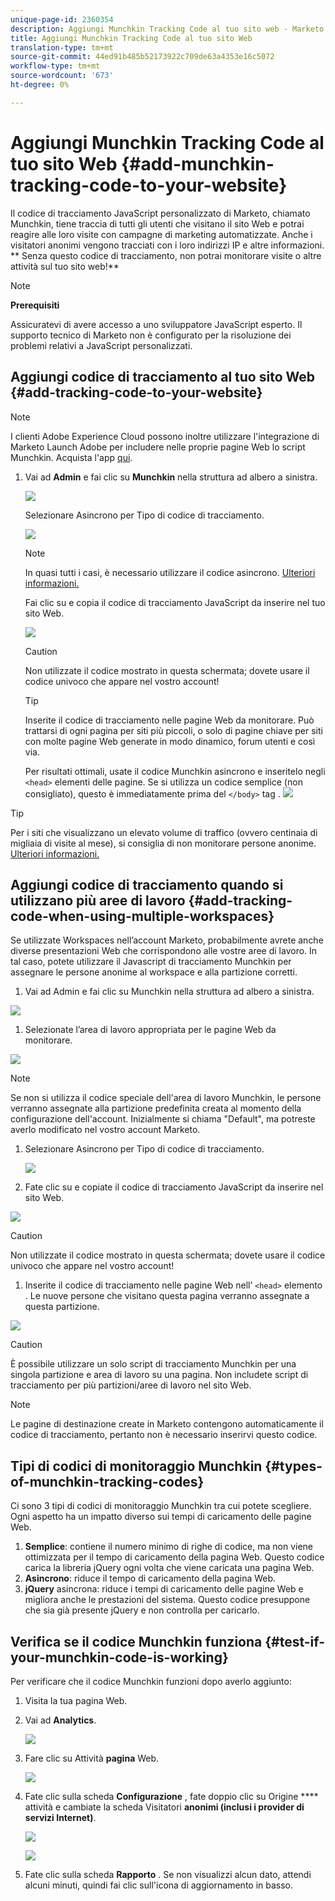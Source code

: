 ```yaml
---
unique-page-id: 2360354
description: Aggiungi Munchkin Tracking Code al tuo sito web - Marketo Docs - Documentazione del prodotto
title: Aggiungi Munchkin Tracking Code al tuo sito Web
translation-type: tm+mt
source-git-commit: 44ed91b485b52173922c709de63a4353e16c5072
workflow-type: tm+mt
source-wordcount: '673'
ht-degree: 0%

---
```



# Aggiungi Munchkin Tracking Code al tuo sito Web {#add-munchkin-tracking-code-to-your-website}

Il codice di tracciamento JavaScript personalizzato di Marketo, chiamato Munchkin, tiene traccia di tutti gli utenti che visitano il sito Web e potrai reagire alle loro visite con campagne di marketing automatizzate. Anche i visitatori anonimi vengono tracciati con i loro indirizzi IP e altre informazioni. ** Senza questo codice di tracciamento, non potrai monitorare visite o altre attività sul tuo sito web!**

>[!NOTE]
>
>**Prerequisiti**
>
>Assicuratevi di avere accesso a uno sviluppatore JavaScript esperto. Il supporto tecnico di Marketo non è configurato per la risoluzione dei problemi relativi a JavaScript personalizzati.

## Aggiungi codice di tracciamento al tuo sito Web {#add-tracking-code-to-your-website}

>[!NOTE]
>
>I clienti Adobe Experience Cloud possono inoltre utilizzare l&#39;integrazione di Marketo  Launch Adobe per includere nelle proprie pagine Web lo script Munchkin. Acquista l&#39;app [qui](https://www.adobeexchange.com/experiencecloud.details.101054.html).

1. Vai ad **Admin** e fai clic su **Munchkin** nella struttura ad albero a sinistra.

   ![](assets/image2015-8-25-16-3a21-3a14.png)

   Selezionare Asincrono per Tipo di codice di tracciamento.

   ![](assets/image2015-8-25-16-3a24-3a33.png)

   >[!NOTE]
   >
   >In quasi tutti i casi, è necessario utilizzare il codice asincrono. [Ulteriori informazioni.](#types-of-munchkin-tracking-codes)

   Fai clic su e copia il codice di tracciamento JavaScript da inserire nel tuo sito Web.

   ![](assets/image2015-8-25-16-3a26-3a12.png)

   >[!CAUTION]
   >
   >Non utilizzate il codice mostrato in questa schermata; dovete usare il codice univoco che appare nel vostro account!

   >[!TIP]
   >
   >Inserite il codice di tracciamento nelle pagine Web da monitorare. Può trattarsi di ogni pagina per siti più piccoli, o solo di pagine chiave per siti con molte pagine Web generate in modo dinamico, forum utenti e così via.

   Per risultati ottimali, usate il codice Munchkin asincrono e inseritelo negli `<head>` elementi delle pagine. Se si utilizza un codice semplice (non consigliato), questo è immediatamente prima del `</body>` tag .
   ![](assets/image2015-8-25-16-3a5-3a20.png)

>[!TIP]
>
>Per i siti che visualizzano un elevato volume di traffico (ovvero centinaia di migliaia di visite al mese), si consiglia di non monitorare persone anonime. [Ulteriori informazioni.](http://developers.marketo.com/documentation/websites/lead-tracking-munchkin-js/)

## Aggiungi codice di tracciamento quando si utilizzano più aree di lavoro {#add-tracking-code-when-using-multiple-workspaces}

Se utilizzate Workspaces nell’account Marketo, probabilmente avrete anche diverse presentazioni Web che corrispondono alle vostre aree di lavoro. In tal caso, potete utilizzare il Javascript di tracciamento Munchkin per assegnare le persone anonime al workspace e alla partizione corretti.

1. Vai ad Admin e fai clic su Munchkin nella struttura ad albero a sinistra.

![](assets/image2015-8-25-16-3a28-3a41.png)

1. Selezionate l’area di lavoro appropriata per le pagine Web da monitorare.

![](assets/image2015-8-25-16-3a30-3a32.png)

>[!NOTE]
>
>Se non si utilizza il codice speciale dell&#39;area di lavoro Munchkin, le persone verranno assegnate alla partizione predefinita creata al momento della configurazione dell&#39;account. Inizialmente si chiama &quot;Default&quot;, ma potreste averlo modificato nel vostro account Marketo.

1. Selezionare Asincrono per Tipo di codice di tracciamento.

   ![](assets/image2015-8-25-16-3a32-3a42.png)

1. Fate clic su e copiate il codice di tracciamento JavaScript da inserire nel sito Web.

![](assets/image2015-8-25-16-3a34-3a7.png)

>[!CAUTION]
>
>Non utilizzate il codice mostrato in questa schermata; dovete usare il codice univoco che appare nel vostro account!

1. Inserite il codice di tracciamento nelle pagine Web nell’ `<head>` elemento . Le nuove persone che visitano questa pagina verranno assegnate a questa partizione.

![](assets/image2015-8-25-16-3a5-3a20.png)

>[!CAUTION]
>
>È possibile utilizzare un solo script di tracciamento Munchkin per una singola partizione e area di lavoro su una pagina. Non includete script di tracciamento per più partizioni/aree di lavoro nel sito Web.

>[!NOTE]
>
>Le pagine di destinazione create in Marketo contengono automaticamente il codice di tracciamento, pertanto non è necessario inserirvi questo codice.

## Tipi di codici di monitoraggio Munchkin {#types-of-munchkin-tracking-codes}

Ci sono 3 tipi di codici di monitoraggio Munchkin tra cui potete scegliere. Ogni aspetto ha un impatto diverso sui tempi di caricamento delle pagine Web.

1. **Semplice**: contiene il numero minimo di righe di codice, ma non viene ottimizzata per il tempo di caricamento della pagina Web. Questo codice carica la libreria jQuery ogni volta che viene caricata una pagina Web.
1. **Asincrono**: riduce il tempo di caricamento della pagina Web.
1. **jQuery** asincrona: riduce i tempi di caricamento delle pagine Web e migliora anche le prestazioni del sistema. Questo codice presuppone che sia già presente jQuery e non controlla per caricarlo.

## Verifica se il codice Munchkin funziona {#test-if-your-munchkin-code-is-working}

Per verificare che il codice Munchkin funzioni dopo averlo aggiunto:

1. Visita la tua pagina Web.
1. Vai ad **Analytics**.

   ![](assets/mainnav-analytics-hand.png)

1. Fare clic su Attività **pagina** Web.

   ![](assets/webanalytics.png)

1. Fate clic sulla scheda **Configurazione** , fate doppio clic su Origine **** attività e cambiate la scheda Visitatori **anonimi (inclusi i provider di servizi Internet)**.

   ![](assets/analytics-activity-source.png)

   ![](assets/activitysource.png)

1. Fate clic sulla scheda **Rapporto** . Se non visualizzi alcun dato, attendi alcuni minuti, quindi fai clic sull&#39;icona di aggiornamento in basso.

